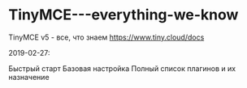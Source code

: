 # TinyMCE---everything-we-know

TinyMCE v5 - все, что знаем
https://www.tiny.cloud/docs

2019-02-27:

   Быстрый старт
   Базовая настройка
   Полный список плагинов и их назначение
